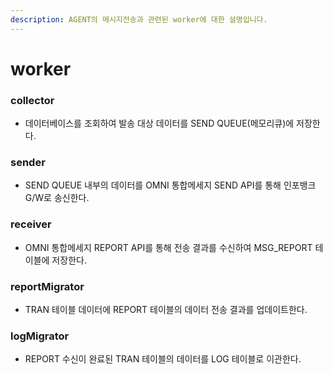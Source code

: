 ```yaml
---
description: AGENT의 메시지전송과 관련된 worker에 대한 설명입니다.
---
```


# worker

### collector

* 데이터베이스를 조회하여 발송 대상 데이터를 SEND QUEUE(메모리큐)에 저장한다.

### sender

* SEND QUEUE 내부의 데이터를 OMNI 통합메세지 SEND API를 통해 인포뱅크 G/W로 송신한다.

### receiver

* OMNI 통합메세지 REPORT API를 통해 전송 결과를 수신하여 MSG\_REPORT 테이블에 저장한다.

### reportMigrator

* TRAN 테이블 데이터에 REPORT 테이블의 데이터 전송 결과를 업데이트한다.

### logMigrator

* REPORT 수신이 완료된 TRAN 테이블의 데이터를 LOG 테이블로 이관한다.

